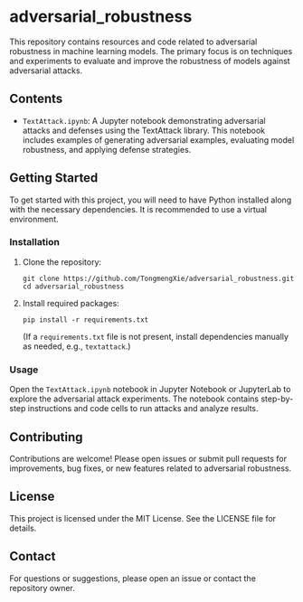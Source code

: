 # adversarial_robustness

This repository contains resources and code related to adversarial robustness in machine learning models. The primary focus is on techniques and experiments to evaluate and improve the robustness of models against adversarial attacks.

## Contents

- `TextAttack.ipynb`: A Jupyter notebook demonstrating adversarial attacks and defenses using the TextAttack library. This notebook includes examples of generating adversarial examples, evaluating model robustness, and applying defense strategies.

## Getting Started

To get started with this project, you will need to have Python installed along with the necessary dependencies. It is recommended to use a virtual environment.

### Installation

1. Clone the repository:
   ```
   git clone https://github.com/TongmengXie/adversarial_robustness.git
   cd adversarial_robustness
   ```

2. Install required packages:
   ```
   pip install -r requirements.txt
   ```
   (If a `requirements.txt` file is not present, install dependencies manually as needed, e.g., `textattack`.)

### Usage

Open the `TextAttack.ipynb` notebook in Jupyter Notebook or JupyterLab to explore the adversarial attack experiments. The notebook contains step-by-step instructions and code cells to run attacks and analyze results.

## Contributing

Contributions are welcome! Please open issues or submit pull requests for improvements, bug fixes, or new features related to adversarial robustness.

## License

This project is licensed under the MIT License. See the LICENSE file for details.

## Contact

For questions or suggestions, please open an issue or contact the repository owner.
